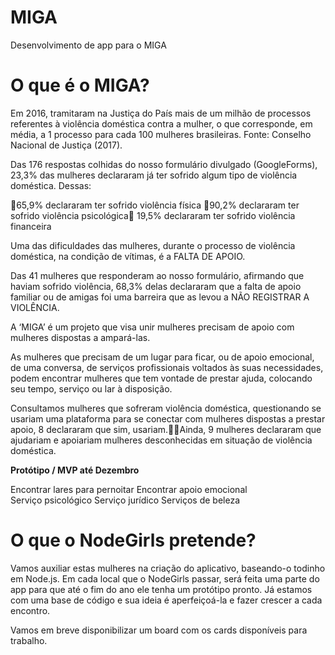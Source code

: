 # MIGA
Desenvolvimento de app para o MIGA

# O que é o MIGA?
Em 2016, tramitaram na Justiça do País mais de um milhão de processos referentes à violência doméstica contra a mulher, o que corresponde, em média, a 1 processo para cada 100 mulheres brasileiras. Fonte: Conselho Nacional de Justiça (2017).

Das 176 respostas colhidas do nosso formulário divulgado (GoogleForms), 23,3% das mulheres declararam já ter sofrido algum tipo de violência doméstica. Dessas: 

65,9% declararam ter sofrido violência física
90,2% declararam ter sofrido violência psicológica
19,5% declararam ter sofrido violência financeira

Uma das dificuldades das mulheres, durante o processo de violência doméstica, na condição de vítimas, é a FALTA DE APOIO.

Das 41 mulheres que responderam ao nosso formulário, afirmando que haviam sofrido violência, 68,3% delas declararam que a falta de apoio familiar ou de amigas foi uma barreira que as levou a NÃO REGISTRAR A VIOLÊNCIA.

A ‘MIGA’ é um projeto que visa unir mulheres precisam de apoio com mulheres dispostas a ampará-las.

As mulheres que precisam de um lugar para ficar, ou de apoio emocional, de uma conversa, de serviços profissionais voltados às suas necessidades, podem encontrar mulheres que tem vontade de prestar ajuda, colocando seu tempo, serviço ou lar à disposição.

Consultamos mulheres que sofreram violência doméstica, questionando se usariam uma plataforma para se conectar com mulheres dispostas a prestar apoio, 8 declararam que sim, usariam.Ainda, 9 mulheres declararam que ajudariam e apoiariam mulheres desconhecidas em situação de violência doméstica.

**Protótipo / MVP até Dezembro**

Encontrar lares para pernoitar
Encontrar apoio emocional	
Serviço psicológico
Serviço jurídico
Serviços de beleza

# O que o NodeGirls pretende?

Vamos auxiliar estas mulheres na criação do aplicativo, baseando-o todinho em Node.js. Em cada local que o NodeGirls passar, será feita uma parte do app para que até o fim do ano ele tenha um protótipo pronto. Já estamos com uma base de código e sua ideia é aperfeiçoá-la e fazer crescer a cada encontro.

Vamos em breve disponibilizar um board com os cards disponíveis para trabalho.
